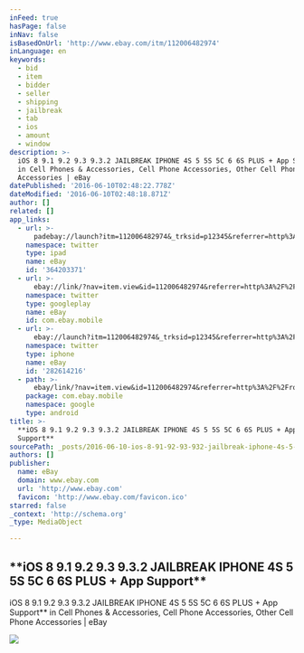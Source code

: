 ```yaml
---
inFeed: true
hasPage: false
inNav: false
isBasedOnUrl: 'http://www.ebay.com/itm/112006482974'
inLanguage: en
keywords:
  - bid
  - item
  - bidder
  - seller
  - shipping
  - jailbreak
  - tab
  - ios
  - amount
  - window
description: >-
  iOS 8 9.1 9.2 9.3 9.3.2 JAILBREAK IPHONE 4S 5 5S 5C 6 6S PLUS + App Support**
  in Cell Phones & Accessories, Cell Phone Accessories, Other Cell Phone
  Accessories | eBay
datePublished: '2016-06-10T02:48:22.778Z'
dateModified: '2016-06-10T02:48:18.871Z'
author: []
related: []
app_links:
  - url: >-
      padebay://launch?itm=112006482974&_trksid=p12345&referrer=http%3A%2F%2Frover.ebay.com%2Frover%2F1%2F711-81568-27276-12%2F16%3F
    namespace: twitter
    type: ipad
    name: eBay
    id: '364203371'
  - url: >-
      ebay://link/?nav=item.view&id=112006482974&referrer=http%3A%2F%2Frover.ebay.com%2Frover%2F1%2F711-81568-27276-12%2F16%3F&min_version=17
    namespace: twitter
    type: googleplay
    name: eBay
    id: com.ebay.mobile
  - url: >-
      ebay://launch?itm=112006482974&_trksid=p12345&referrer=http%3A%2F%2Frover.ebay.com%2Frover%2F1%2F711-81568-27276-12%2F16%3F
    namespace: twitter
    type: iphone
    name: eBay
    id: '282614216'
  - path: >-
      ebay/link/?nav=item.view&id=112006482974&referrer=http%3A%2F%2Frover.ebay.com%2Froverns%2F1%2F711-13271-9788-0%3Fmpcl%3Dhttp%253A%252F%252Fwww.ebay.com%252Fitm%252FiOS-8-9-1-9-2-9-3-9-3-2-JAILBREAK-IPHONE-4S-5-5S-5C-6-6S-PLUS-App-Support-%252F112006482974%253Fpt%253DLH_DefaultDomain_0
    package: com.ebay.mobile
    namespace: google
    type: android
title: >-
  **iOS 8 9.1 9.2 9.3 9.3.2 JAILBREAK IPHONE 4S 5 5S 5C 6 6S PLUS + App
  Support**
sourcePath: _posts/2016-06-10-ios-8-91-92-93-932-jailbreak-iphone-4s-5-5s-5c-6-6s-p.md
authors: []
publisher:
  name: eBay
  domain: www.ebay.com
  url: 'http://www.ebay.com'
  favicon: 'http://www.ebay.com/favicon.ico'
starred: false
_context: 'http://schema.org'
_type: MediaObject

---
```

<article style=""><h1>**iOS 8 9.1 9.2 9.3 9.3.2 JAILBREAK IPHONE 4S 5 5S 5C 6 6S PLUS + App Support**</h1><p>iOS 8 9.1 9.2 9.3 9.3.2 JAILBREAK IPHONE 4S 5 5S 5C 6 6S PLUS + App Support** in Cell Phones &amp; Accessories, Cell Phone Accessories, Other Cell Phone Accessories | eBay</p><img src="http://i.ebayimg.com/images/i/112006482974-0-1/s-l1000.jpg" /></article>